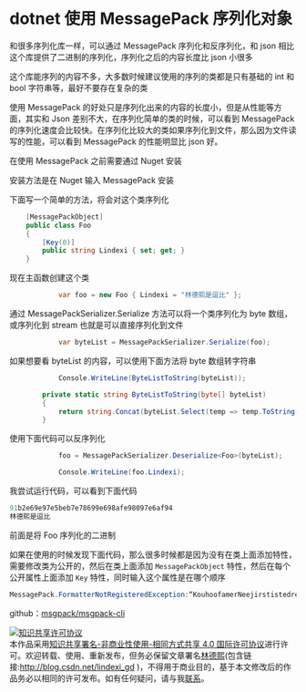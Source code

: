 # dotnet 使用 MessagePack 序列化对象

和很多序列化库一样，可以通过 MessagePack 序列化和反序列化，和 json 相比这个库提供了二进制的序列化，序列化之后的内容长度比 json 小很多

<!--more-->
<!-- csdn -->

这个库能序列的内容不多，大多数时候建议使用的序列的类都是只有基础的 int 和 bool 字符串等，最好不要存在复杂的类

使用 MessagePack 的好处只是序列化出来的内容的长度小，但是从性能等方面，其实和 Json 差别不大，在序列化简单的类的时候，可以看到 MessagePack 的序列化速度会比较快。在序列化比较大的类如果序列化到文件，那么因为文件读写的性能，可以看到 MessagePack 的性能明显比 json 好。

在使用 MessagePack 之前需要通过 Nuget 安装

安装方法是在 Nuget 输入 MessagePack 安装

下面写一个简单的方法，将会对这个类序列化

```csharp
    [MessagePackObject]
    public class Foo
    {
        [Key(0)]
        public string Lindexi { set; get; }
    }
```

现在主函数创建这个类

```csharp
            var foo = new Foo { Lindexi = "林德熙是逗比" };

```

通过 MessagePackSerializer.Serialize 方法可以将一个类序列化为 byte 数组，或序列化到 stream 也就是可以直接序列化到文件

```csharp
            var byteList = MessagePackSerializer.Serialize(foo);

```

如果想要看 byteList 的内容，可以使用下面方法将 byte 数组转字符串

```csharp
            Console.WriteLine(ByteListToString(byteList));

        private static string ByteListToString(byte[] byteList)
        {
            return string.Concat(byteList.Select(temp => temp.ToString("x2")));
        }
```

使用下面代码可以反序列化

```csharp
            foo = MessagePackSerializer.Deserialize<Foo>(byteList);

            Console.WriteLine(foo.Lindexi);
```

我尝试运行代码，可以看到下面代码

```csharp
91b2e69e97e5beb7e78699e698afe98097e6af94
林德熙是逗比
```

前面是将 Foo 序列化的二进制

如果在使用的时候发现下面代码，那么很多时候都是因为没有在类上面添加特性，需要修改类为公开的，然后在类上面添加 `MessagePackObject` 特性，然后在每个公开属性上面添加 `Key` 特性，同时输入这个属性是在哪个顺序

```csharp
MessagePack.FormatterNotRegisteredException:“KouhoofamerNeejirstistedrea.Foo is not registered in this resolver. resolver:StandardResolver”
```	

github：[msgpack/msgpack-cli](https://github.com/msgpack/msgpack-cli)

<a rel="license" href="http://creativecommons.org/licenses/by-nc-sa/4.0/"><img alt="知识共享许可协议" style="border-width:0" src="https://licensebuttons.net/l/by-nc-sa/4.0/88x31.png" /></a><br />本作品采用<a rel="license" href="http://creativecommons.org/licenses/by-nc-sa/4.0/">知识共享署名-非商业性使用-相同方式共享 4.0 国际许可协议</a>进行许可。欢迎转载、使用、重新发布，但务必保留文章署名[林德熙](http://blog.csdn.net/lindexi_gd)(包含链接:http://blog.csdn.net/lindexi_gd )，不得用于商业目的，基于本文修改后的作品务必以相同的许可发布。如有任何疑问，请与我[联系](mailto:lindexi_gd@163.com)。
